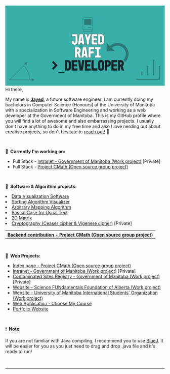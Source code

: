 <a href ="https://github.com/JayedRafiProjects"><img src="https://github.com/JayedRafiProjects/JayedRafiProjects/blob/main/poster.png" alt="cover"></a>
Hi there,
<p>My name is <strong><a href = "https://jayedrafi.com">Jayed</a></strong>, a future software engineer. I am currently doing my bachelors in Computer Science (Honours) at the University of Manitoba with a specialization in Software Engineering and working as a web developer at the Government of Manitoba. This is my GitHub profile where you will find a lot of awesome and also embarrassing projects. I usually don't have anything to do in my free time and also I love nerding out about creative projects, so don't hesitate to <a href = "https://jayedrafi.com">reach out!</a> 🙂 </p>
<br/>

<p>🧪<strong>&nbsp;&nbsp;Currently I'm working on:</strong>
<ul>
  <li>Full Stack - <a href ="">Intranet - Government of Manitoba (Work project)</a> [Private]</li>
  <li>Full Stack - <a href ="https://jayedrafiprojects.github.io/cmath.c/">Project CMath (Open source group project)</a></li>
</ul>
<br/>

<p>🧪<strong>&nbsp;&nbsp;Software & Algorithm projects:</strong>
<table>
  <tr><th><a href ="https://jayedrafiprojects.github.io/cmath.c/">Backend contribution - Project CMath (Open source group project)</a></th></tr>
  <li><a href ="https://github.com/JayedRafiProjects/data_visualization_software">Data Visualization Software</a></li>
  <li><a href ="https://github.com/JayedRafiProjects/sorting_algorithm_visualizer">Sorting Algorithm Visualizer</a></li>
  <li><a href ="https://github.com/JayedRafiProjects/arbritary_mapping_algorithm">Arbitrary Mapping Algorithm</a></li>
  <li><a href ="https://github.com/JayedRafiProjects/pascal_case_for_usual_texts">Pascal Case for Usual Text</a></li>
  <li><a href ="https://github.com/JayedRafiProjects/2DMatrix">2D Matrix</a></li>
  <li><a href ="https://github.com/JayedRafiProjects/cryptography">Cryptography (Ceaser cipher & Vigenere cipher)</a> [Private]</li>
</table>
<br/>

<p>🧪<strong>&nbsp;&nbsp;Web Projects:</strong></p>
<ul>
  <li><a href ="https://jayedrafiprojects.github.io/cmath.c/">Index page - Project CMath (Open source group project)</a></li>
  <li><a href ="">Intranet - Government of Manitoba (Work project)</a> [Private]</li>
  <li><a href ="">Contaminated Sites Registry - Government of Manitoba (Work project)</a> [Private]</li>
  <li><a href ="">Website - Science FUNdamentals  Foundation of Alberta (Work project)</a></li>
  <li><a href ="https://www.umiso.ca/">Website - University of Manitoba International Students' Organization (Work project)</a></li>
  <li><a href ="">Web Application - Choose My Course</a></li>
  <li><a href ="https://jayedrafi.com">Portfolio Website</a></li>
</ul>
<br/>

<p>❗️<strong>&nbsp;&nbsp;Note:</strong></p>
<p>If you are not familiar with Java compiling, I recommend you to use <a href="https://www.bluej.org/">BlueJ</a>. It will be easier for you as you just need to drag and drop .java file and it's ready to run!</p>
<br/>
<hr>

<!--
** c
-->
